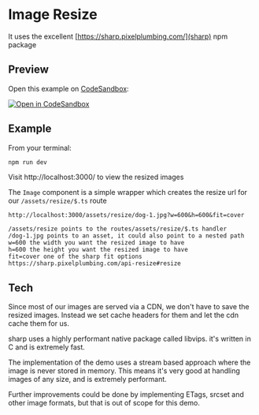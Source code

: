 # Image Resize

It uses the excellent [https://sharp.pixelplumbing.com/](sharp) npm package

## Preview

Open this example on [CodeSandbox](https://codesandbox.com):

[![Open in CodeSandbox](https://codesandbox.io/static/img/play-codesandbox.svg)](https://codesandbox.io/s/github/remix-run/remix/tree/main/examples/image-resize)

## Example

From your terminal:

```sh
npm run dev
```

Visit
http://localhost:3000/ to view the resized images

The `Image` component is a simple wrapper which creates the resize url for our `/assets/resize/$.ts` route

```
http://localhost:3000/assets/resize/dog-1.jpg?w=600&h=600&fit=cover

/assets/resize points to the routes/assets/resize/$.ts handler
/dog-1.jpg points to an asset, it could also point to a nested path
w=600 the width you want the resized image to have
h=600 the height you want the resized image to have
fit=cover one of the sharp fit options https://sharp.pixelplumbing.com/api-resize#resize
```

## Tech

Since most of our images are served via a CDN, we don't have to save the resized images.
Instead we set cache headers for them and let the cdn cache them for us.

sharp uses a highly performant native package called libvips.
it's written in C and is extremely fast.

The implementation of the demo uses a stream based approach where the image is never stored in memory.
This means it's very good at handling images of any size, and is extremely performant.

Further improvements could be done by implementing ETags, srcset and other image formats, but that is out of scope for this demo.
